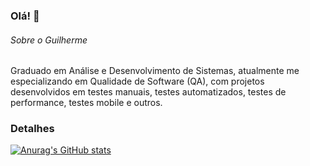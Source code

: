 ### Olá! 👋


###### Sobre o Guilherme
Graduado em Análise e Desenvolvimento de Sistemas, atualmente me especializando em Qualidade de Software (QA), com projetos desenvolvidos em testes manuais, testes automatizados, testes de performance, testes mobile e outros.

### Detalhes

[![Anurag's GitHub stats](https://github-readme-stats.vercel.app/api?username=guilhermeileite&show_icons=true&theme=dark)](https://github.com/anuraghazra/github-readme-stats)

